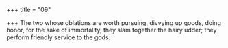 +++
title = "09"

+++
The two whose oblations are worth pursuing, divvying up goods, doing  honor, for the sake of immortality,
they slam together the hairy udder; they perform friendly service to
the gods.